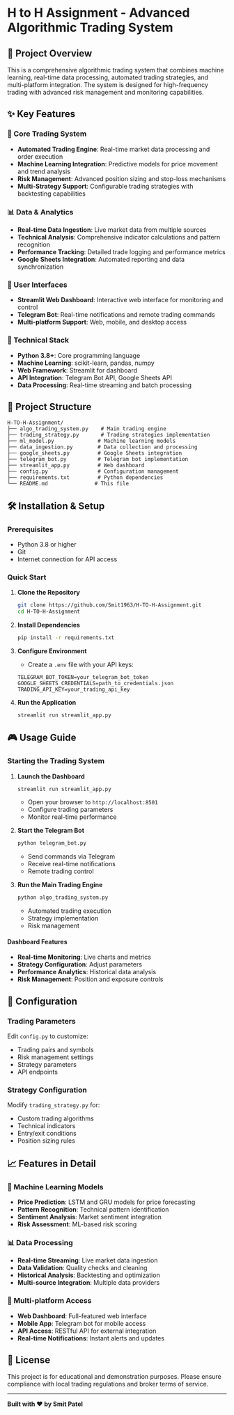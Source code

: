 # H to H Assignment - Advanced Algorithmic Trading System

## 🚀 Project Overview

This is a comprehensive algorithmic trading system that combines machine learning, real-time data processing, automated trading strategies, and multi-platform integration. The system is designed for high-frequency trading with advanced risk management and monitoring capabilities.

## ✨ Key Features

### 🤖 Core Trading System
- **Automated Trading Engine**: Real-time market data processing and order execution
- **Machine Learning Integration**: Predictive models for price movement and trend analysis
- **Risk Management**: Advanced position sizing and stop-loss mechanisms
- **Multi-Strategy Support**: Configurable trading strategies with backtesting capabilities

### 📊 Data & Analytics
- **Real-time Data Ingestion**: Live market data from multiple sources
- **Technical Analysis**: Comprehensive indicator calculations and pattern recognition
- **Performance Tracking**: Detailed trade logging and performance metrics
- **Google Sheets Integration**: Automated reporting and data synchronization

### 🎯 User Interfaces
- **Streamlit Web Dashboard**: Interactive web interface for monitoring and control
- **Telegram Bot**: Real-time notifications and remote trading commands
- **Multi-platform Support**: Web, mobile, and desktop access

### 🔧 Technical Stack
- **Python 3.8+**: Core programming language
- **Machine Learning**: scikit-learn, pandas, numpy
- **Web Framework**: Streamlit for dashboard
- **API Integration**: Telegram Bot API, Google Sheets API
- **Data Processing**: Real-time streaming and batch processing

## 📁 Project Structure

```
H-TO-H-Assignment/
├── algo_trading_system.py    # Main trading engine
├── trading_strategy.py       # Trading strategies implementation
├── ml_model.py              # Machine learning models
├── data_ingestion.py        # Data collection and processing
├── google_sheets.py         # Google Sheets integration
├── telegram_bot.py          # Telegram bot implementation
├── streamlit_app.py         # Web dashboard
├── config.py                # Configuration management
├── requirements.txt         # Python dependencies
└── README.md               # This file
```

## 🛠️ Installation & Setup

### Prerequisites
- Python 3.8 or higher
- Git
- Internet connection for API access

### Quick Start

1. **Clone the Repository**
   ```bash
   git clone https://github.com/Smit1963/H-TO-H-Assignment.git
   cd H-TO-H-Assignment
   ```

2. **Install Dependencies**
   ```bash
   pip install -r requirements.txt
   ```

3. **Configure Environment**
   - Create a `.env` file with your API keys:
   ```env
   TELEGRAM_BOT_TOKEN=your_telegram_bot_token
   GOOGLE_SHEETS_CREDENTIALS=path_to_credentials.json
   TRADING_API_KEY=your_trading_api_key
   ```

4. **Run the Application**
   ```bash
   streamlit run streamlit_app.py
   ```

## 🎮 Usage Guide

### Starting the Trading System

1. **Launch the Dashboard**
   ```bash
   streamlit run streamlit_app.py
   ```
   - Open your browser to `http://localhost:8501`
   - Configure trading parameters
   - Monitor real-time performance

2. **Start the Telegram Bot**
   ```bash
   python telegram_bot.py
   ```
   - Send commands via Telegram
   - Receive real-time notifications
   - Remote trading control

3. **Run the Main Trading Engine**
   ```bash
   python algo_trading_system.py
   ```
   - Automated trading execution
   - Strategy implementation
   - Risk management

#### Dashboard Features
- **Real-time Monitoring**: Live charts and metrics
- **Strategy Configuration**: Adjust parameters
- **Performance Analytics**: Historical data analysis
- **Risk Management**: Position and exposure controls

## 🔧 Configuration

### Trading Parameters
Edit `config.py` to customize:
- Trading pairs and symbols
- Risk management settings
- Strategy parameters
- API endpoints

### Strategy Configuration
Modify `trading_strategy.py` for:
- Custom trading algorithms
- Technical indicators
- Entry/exit conditions
- Position sizing rules

## 📈 Features in Detail

### 🤖 Machine Learning Models
- **Price Prediction**: LSTM and GRU models for price forecasting
- **Pattern Recognition**: Technical pattern identification
- **Sentiment Analysis**: Market sentiment integration
- **Risk Assessment**: ML-based risk scoring

### 📊 Data Processing
- **Real-time Streaming**: Live market data ingestion
- **Data Validation**: Quality checks and cleaning
- **Historical Analysis**: Backtesting and optimization
- **Multi-source Integration**: Multiple data providers

### 📱 Multi-platform Access
- **Web Dashboard**: Full-featured web interface
- **Mobile App**: Telegram bot for mobile access
- **API Access**: RESTful API for external integration
- **Real-time Notifications**: Instant alerts and updates

## 📄 License

This project is for educational and demonstration purposes. Please ensure compliance with local trading regulations and broker terms of service.

---

**Built with ❤️ by Smit Patel** 
